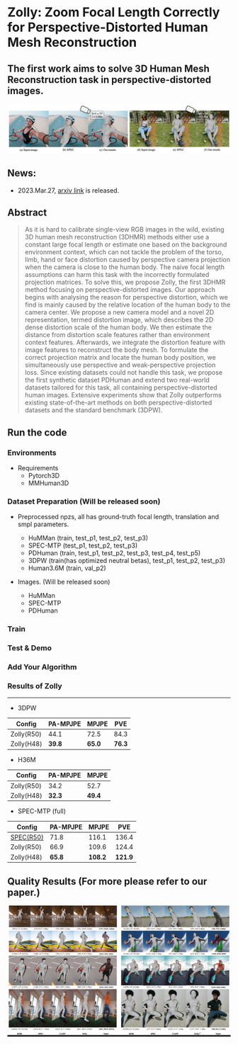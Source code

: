 # Zolly: Zoom Focal Length Correctly for Perspective-Distorted Human Mesh Reconstruction

## The first work aims to solve 3D Human Mesh Reconstruction task in **perspective-distorted images**. 
![teaser](assets/teaser.png)



## News:
* 2023.Mar.27, [arxiv link](https://arxiv.org/abs/2303.13796) is released.


## Abstract
>As it is hard to calibrate single-view RGB images in the wild, existing 3D human mesh reconstruction (3DHMR) methods either use a constant large focal length or estimate one based on the background environment context, which can not tackle the problem of the torso, limb, hand or face distortion caused by perspective camera projection when the camera is close to the human body. The naive focal length assumptions can harm this task with the incorrectly formulated projection matrices. To solve this, we propose Zolly, the first 3DHMR method focusing on perspective-distorted images. Our approach begins with analysing the reason for perspective distortion, which we find is mainly caused by the relative location of the human body to the camera center. We propose a new camera model and a novel 2D representation, termed distortion image, which describes the 2D dense distortion scale of the human body. We then estimate the distance from distortion scale features rather than environment context features. Afterwards, we integrate the distortion feature with image features to reconstruct the body mesh. To formulate the correct projection matrix and locate the human body position, we simultaneously use perspective and weak-perspective projection loss. Since existing datasets could not handle this task, we propose the first synthetic dataset PDHuman and extend two real-world datasets tailored for this task, all containing perspective-distorted human images. Extensive experiments show that Zolly outperforms existing state-of-the-art methods on both perspective-distorted datasets and the standard benchmark (3DPW).

## Run the code
### Environments
- Requirements
    - Pytorch3D
    - MMHuman3D

### Dataset Preparation (Will be released soon)
- Preprocessed npzs, all has ground-truth focal length, translation and smpl parameters.
    - HuMMan (train, test_p1, test_p2, test_p3)
    - SPEC-MTP (test_p1, test_p2, test_p3)
    - PDHuman (train, test_p1, test_p2, test_p3, test_p4, test_p5)
    - 3DPW (train(has optimized neutral betas), test_p1, test_p2, test_p3)
    - Human3.6M (train, val_p2)

- Images. (Will be released soon)
    - HuMMan
    - SPEC-MTP
    - PDHuman

### Train

### Test & Demo

### Add Your Algorithm


### Results of Zolly
---


- 3DPW

| Config       | PA-MPJPE | MPJPE |  PVE  |
| ------------ | -------- | ----- |  ---  |
| Zolly(R50)   |   44.1   | 72.5  |  84.3 |
| Zolly(H48)   |   **39.8**   | **65.0**  |  **76.3** |

- H36M

| Config       | PA-MPJPE | MPJPE |
| ------------ | -------- | ----- |
| Zolly(R50)   |   34.2   |  52.7 |
| Zolly(H48)   |   **32.3**   |  **49.4** |


- SPEC-MTP (full)

| Config       | PA-MPJPE | MPJPE | PVE |
| ------------ | -------- | ----- | --- |
| [SPEC(R50)](https://github.com/mkocabas/SPEC)     |    71.8   |   116.1  | 136.4|
| Zolly(R50)   |      66.9    | 109.6      | 124.4    |
| Zolly(H48)   |  **65.8**     | **108.2**  | **121.9** |

## Quality Results (For more please refer to our paper.)
![sota](assets/demo_sota.jpg)